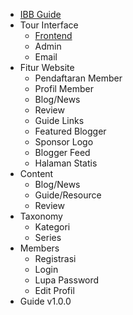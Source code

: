 * [IBB Guide](../README.md)
* Tour Interface
  * [Frontend](interface/frontend.md)
  * Admin
  * Email
* Fitur Website
  * Pendaftaran Member
  * Profil Member
  * Blog/News
  * Review
  * Guide Links
  * Featured Blogger
  * Sponsor Logo
  * Blogger Feed
  * Halaman Statis
* Content
  * Blog/News
  * Guide/Resource
  * Review
* Taxonomy
  * Kategori
  * Series
* Members
  * Registrasi
  * Login
  * Lupa Password
  * Edit Profil
* Guide v1.0.0
